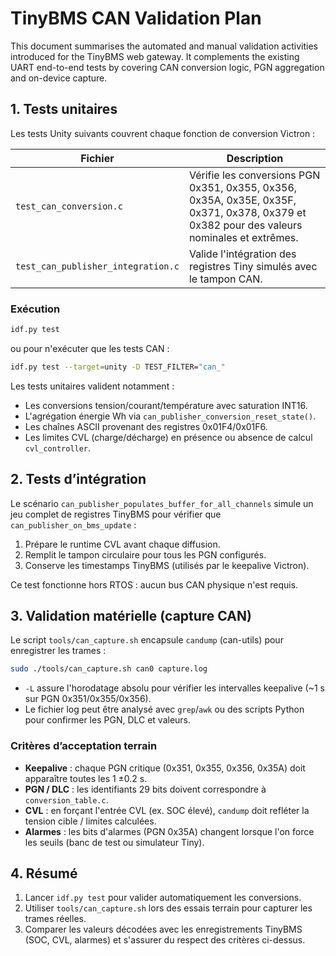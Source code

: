 # TinyBMS CAN Validation Plan

This document summarises the automated and manual validation activities introduced for the
TinyBMS web gateway. It complements the existing UART end-to-end tests by covering CAN
conversion logic, PGN aggregation and on-device capture.

## 1. Tests unitaires

Les tests Unity suivants couvrent chaque fonction de conversion Victron :

| Fichier | Description |
| --- | --- |
| `test_can_conversion.c` | Vérifie les conversions PGN 0x351, 0x355, 0x356, 0x35A, 0x35E, 0x35F, 0x371, 0x378, 0x379 et 0x382 pour des valeurs nominales et extrêmes. |
| `test_can_publisher_integration.c` | Valide l'intégration des registres Tiny simulés avec le tampon CAN. |

### Exécution

```sh
idf.py test
```

ou pour n'exécuter que les tests CAN :

```sh
idf.py test --target=unity -D TEST_FILTER="can_"
```

Les tests unitaires valident notamment :

- Les conversions tension/courant/température avec saturation INT16.
- L'agrégation énergie Wh via `can_publisher_conversion_reset_state()`.
- Les chaînes ASCII provenant des registres 0x01F4/0x01F6.
- Les limites CVL (charge/décharge) en présence ou absence de calcul `cvl_controller`.

## 2. Tests d’intégration

Le scénario `can_publisher_populates_buffer_for_all_channels` simule un jeu complet de
registres TinyBMS pour vérifier que `can_publisher_on_bms_update` :

1. Prépare le runtime CVL avant chaque diffusion.
2. Remplit le tampon circulaire pour tous les PGN configurés.
3. Conserve les timestamps TinyBMS (utilisés par le keepalive Victron).

Ce test fonctionne hors RTOS : aucun bus CAN physique n'est requis.

## 3. Validation matérielle (capture CAN)

Le script `tools/can_capture.sh` encapsule `candump` (can-utils) pour enregistrer les trames :

```sh
sudo ./tools/can_capture.sh can0 capture.log
```

- `-L` assure l'horodatage absolu pour vérifier les intervalles keepalive (~1 s sur PGN 0x351/0x355/0x356).
- Le fichier log peut être analysé avec `grep`/`awk` ou des scripts Python pour confirmer les PGN, DLC et valeurs.

### Critères d’acceptation terrain

- **Keepalive** : chaque PGN critique (0x351, 0x355, 0x356, 0x35A) doit apparaître toutes les 1 ±0.2 s.
- **PGN / DLC** : les identifiants 29 bits doivent correspondre à `conversion_table.c`.
- **CVL** : en forçant l'entrée CVL (ex. SOC élevé), `candump` doit refléter la tension cible / limites calculées.
- **Alarmes** : les bits d'alarmes (PGN 0x35A) changent lorsque l'on force les seuils (banc de test ou simulateur Tiny).

## 4. Résumé

1. Lancer `idf.py test` pour valider automatiquement les conversions.
2. Utiliser `tools/can_capture.sh` lors des essais terrain pour capturer les trames réelles.
3. Comparer les valeurs décodées avec les enregistrements TinyBMS (SOC, CVL, alarmes) et s'assurer du respect des critères ci-dessus.
